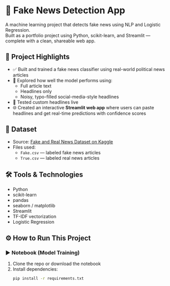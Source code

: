 # 📰 Fake News Detection App

A machine learning project that detects fake news using NLP and Logistic Regression.  
Built as a portfolio project using Python, scikit-learn, and Streamlit — complete with a clean, shareable web app.


## 🚀 Project Highlights

- ✅ Built and trained a fake news classifier using real-world political news articles
- 🧠 Explored how well the model performs using:
  - Full article text
  - Headlines only
  - Noisy, typo-filled social-media-style headlines
- 💬 Tested custom headlines live
- 🌐 Created an interactive **Streamlit web app** where users can paste headlines and get real-time predictions with confidence scores


## 📁 Dataset

- Source: [Fake and Real News Dataset on Kaggle](https://www.kaggle.com/datasets/clmentbisaillon/fake-and-real-news-dataset)
- Files used:
  - `Fake.csv` — labeled fake news articles
  - `True.csv` — labeled real news articles

## 🛠️ Tools & Technologies

- Python
- scikit-learn
- pandas
- seaborn / matplotlib
- Streamlit
- TF-IDF vectorization
- Logistic Regression



## ⚙️ How to Run This Project

### ▶️ Notebook (Model Training)
1. Clone the repo or download the notebook
2. Install dependencies:
   ```bash
   pip install -r requirements.txt
